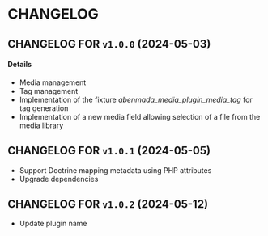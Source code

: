 # CHANGELOG

## CHANGELOG FOR `v1.0.0` (2024-05-03)

#### Details

- Media management
- Tag management
- Implementation of the fixture *abenmada_media_plugin_media_tag* for tag generation
- Implementation of a new media field allowing selection of a file from the media library

## CHANGELOG FOR `v1.0.1` (2024-05-05)

- Support Doctrine mapping metadata using PHP attributes
- Upgrade dependencies

## CHANGELOG FOR `v1.0.2` (2024-05-12)

- Update plugin name
